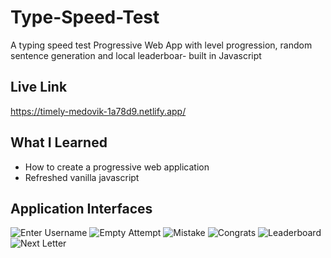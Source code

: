 # Type-Speed-Test
A typing speed test Progressive Web App with level progression, random sentence generation and local leaderboar- built in Javascript
## Live Link
https://timely-medovik-1a78d9.netlify.app/
## What I Learned
* How to create a progressive web application
* Refreshed vanilla javascript
## Application Interfaces

![Enter Username](https://user-images.githubusercontent.com/57601700/178812049-ebc6c81a-d1b6-4e9b-9fba-078f3dc32557.png)
![Empty Attempt](https://user-images.githubusercontent.com/57601700/178812106-04fc6e83-13d9-4bbd-ba00-d4099ae13e99.png)
![Mistake](https://user-images.githubusercontent.com/57601700/178812102-deb37403-24f3-4d20-95d1-1976032aa449.png)
![Congrats](https://user-images.githubusercontent.com/57601700/178812100-8f0fd77d-0979-4707-b211-18efa4a5bccb.png)
![Leaderboard](https://user-images.githubusercontent.com/57601700/178812097-53e4fa93-84b2-4ac0-b956-52d774da8fb0.png)
![Next Letter](https://user-images.githubusercontent.com/57601700/178812089-827d5f86-2ebd-48a0-8e30-67741f9010fd.png)
